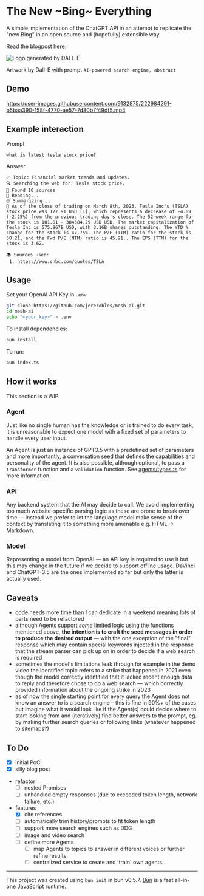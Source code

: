 # The New ~Bing~ Everything

A simple implementation of the ChatGPT API in an attempt to replicate the "new Bing" in an open source and (hopefully) extensible way.

Read the [blogpost here](https://blog.jererobles.me/b/6F9D6A3A-A8A7-4E47-8CDB-1FFD0C3A1D85/The-new-everything).

![Logo generated by DALL-E](https://user-images.githubusercontent.com/9132875/222984572-9630ebb7-aa22-4567-9345-8d789319be24.png)

Artwork by Dall-E with prompt `AI-powered search engine, abstract`

## Demo

https://user-images.githubusercontent.com/9132875/222984291-b5baa390-158f-4770-ae57-7d80b7f49df5.mp4

## Example interaction

Prompt

```
what is latest tesla stock price?
```

Answer

```
✅ Topic: Financial market trends and updates.
🔍 Searching the web for: Tesla stock price.
🔗 Found 10 sources
📖 Reading...
🤓 Summarizing...
💬 As of the close of trading on March 8th, 2023, Tesla Inc's (TSLA) stock price was 177.91 USD [1], which represents a decrease of -4.09 (-2.25%) from the previous trading day's close. The 52-week range for the stock is 101.81 - 384384.29 USD USD. The market capitalization of Tesla Inc is 575.867B USD, with 3.16B shares outstanding. The YTD % change for the stock is 47.75%. The P/E (TTM) ratio for the stock is 50.21, and the Fwd P/E (NTM) ratio is 45.91.. The EPS (TTM) for the stock is 3.62.

📚 Sources used:
 1. https://www.cnbc.com/quotes/TSLA
```

## Usage

Set your OpenAI API Key in `.env`

```bash
git clone https://github.com/jererobles/mesh-ai.git
cd mesh-ai
echo "<your_key>" > .env
```

To install dependencies:

```bash
bun install
```

To run:

```bash
bun index.ts
```

## How it works

This section is a WIP.

### Agent

Just like no single human has the knowledge or is trained to do every task, it is unreasonable to expect one model with a fixed set of parameters to handle every user input.

An Agent is just an instance of GPT3.5 with a predefined set of parameters and more importantly, a conversation seed that defines the capabilities and personality of the agent. It is also possible, although optional, to pass a `transformer` function and a `validation` function. See [agents/types.ts](https://github.com/jererobles/mesh-ai/blob/main/agents/types.ts) for more information.

### API

Any backend system that the AI may decide to call. We avoid implementing too much website-specific parsing logic as these are prone to break over time — instead we prefer to let the language model make sense of the context by translating it to something more amenable e.g. HTML -> Markdown.

### Model

Representing a model from OpenAI — an API key is required to use it but this may change in the future if we decide to support offline usage. DaVinci and ChatGPT-3.5 are the ones implemented so far but only the latter is actually used.

## Caveats

- code needs more time than I can dedicate in a weekend meaning lots of parts need to be refactored
- although Agents support _some_ limited logic using the functions mentioned above, **the intention is to craft the seed messages in order to produce the desired output** — with the one exception of the "final" response which may contain special keywords injected in the response that the stream parser can pick up on in order to decide if a web search is required
- sometimes the model's limitations leak through for example in the demo video the identified topic refers to a strike that happened in 2021 even though the model correctly identified that it lacked recent enough data to reply and therefore chose to do a web search — which correctly provided information about the ongoing strike in 2023
- as of now the single starting point for every query the Agent does not know an answer to is a search engine – this is fine in 90%+ of the cases but imagine what it would look like if the Agent(s) could decide where to start looking from and (iteratively) find better answers to the prompt, eg. by making further search queries or following links (whatever happened to sitemaps?)

## To Do

- [x] initial PoC
- [x] silly blog post
- refactor
  - [ ] nested Promises
  - [ ] unhandled empty responses (due to exceeded token length, network failure, etc.)
- features
  - [x] cite references
  - [ ] automatically trim history/prompts to fit token length
  - [ ] support more search engines such as DDG
  - [ ] image and video search
  - [ ] define more Agents
    - [ ] map Agents to topics to answer in different voices or further refine results
    - [ ] centralized service to create and 'train' own agents

---

This project was created using `bun init` in bun v0.5.7. [Bun](https://bun.sh) is a fast all-in-one JavaScript runtime.
